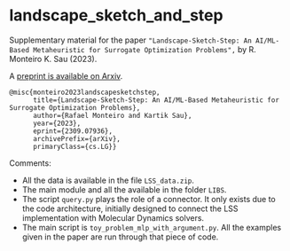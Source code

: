 # landscape_sketch_and_step
Supplementary material for the paper 
`"Landscape-Sketch-Step: An AI/ML-Based Metaheuristic for Surrogate Optimization Problems",` by R. Monteiro K. Sau (2023).


A [preprint is available on Arxiv](http://arxiv.org/abs/2309.07936).

```
@misc{monteiro2023landscapesketchstep,
      title={Landscape-Sketch-Step: An AI/ML-Based Metaheuristic for Surrogate Optimization Problems}, 
      author={Rafael Monteiro and Kartik Sau},
      year={2023},
      eprint={2309.07936},
      archivePrefix={arXiv},
      primaryClass={cs.LG}}
```

Comments:
* All the data is available in the file `LSS_data.zip`.
* The main module and all the available in the folder `LIBS`.
* The script `query.py` plays the role of a connector. It only exists due to the code architecture, initially designed to connect the LSS implementation with Molecular Dynamics solvers.
* The main script is `toy_problem_mlp_with_argument.py`. All the examples given in the paper are run through that piece of code.
